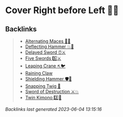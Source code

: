 # Cover Right before Left 🦶🔄

## Backlinks

> - [Alternating Maces 🔄✊](..\techniques\alternating-maces.md)
> - [Deflecting Hammer 💥🔨](..\techniques\deflecting-hammer.md)
> - [Delayed Sword ⏰⚔️](..\techniques\delayed-sword.md)
> - [Five Swords 5️⃣⚔️](..\techniques\five-swords.md)
> - [Leaping Crane ↖️🐦](..\techniques\leaping-crane.md)
> - [Raining Claw](..\techniques\raining-claw.md)
> - [Shielding Hammer 🛡️🔨](..\techniques\shielding-hammer.md)
> - [Snapping Twig 🌳](..\techniques\snapping-twig.md)
> - [Sword of Destruction ⚔️💥](..\techniques\sword-of-destruction.md)
> - [Twin Kimono 2️⃣👘](..\techniques\twin-kimono.md)

_Backlinks last generated 2023-06-04 13:15:16_
